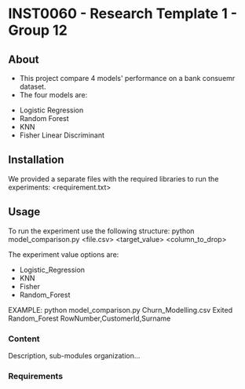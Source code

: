 # INST0060 - Research Template 1 - Group 12

## About 

* This project compare 4 models' performance on a bank consuemr dataset. 
* The four models are:
- Logistic Regression 
- Random Forest
- KNN
- Fisher Linear Discriminant

## Installation

We provided a separate files with the required libraries to run the experiments:
<requirement.txt>

## Usage

To run the experiment use the following structure: 
python model_comparison.py <file.csv> <target_value> <model> <column_to_drop>

The experiment value options are: 
- Logistic_Regression 
- KNN
- Fisher 
- Random_Forest

EXAMPLE:
python model_comparison.py Churn_Modelling.csv Exited Random_Forest RowNumber,CustomerId,Surname 

### Content

Description, sub-modules organization...

### Requirements

